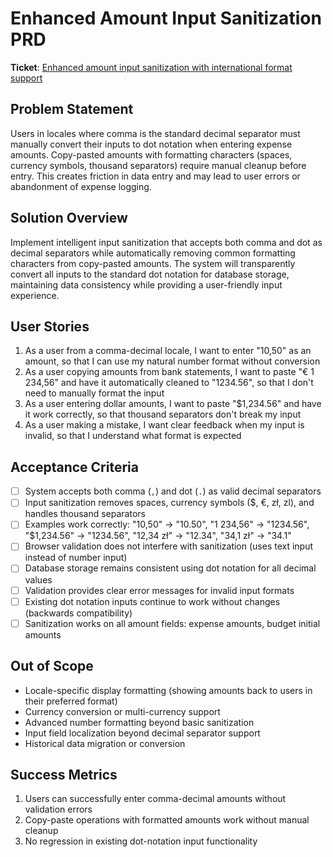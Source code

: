 # Enhanced Amount Input Sanitization PRD

**Ticket**: [Enhanced amount input sanitization with international format support](https://github.com/MarcinOrlowski/pyggy-expense-tracker/issues/73)

## Problem Statement
Users in locales where comma is the standard decimal separator must manually convert their inputs to dot notation when entering expense amounts. Copy-pasted amounts with formatting characters (spaces, currency symbols, thousand separators) require manual cleanup before entry. This creates friction in data entry and may lead to user errors or abandonment of expense logging.

## Solution Overview
Implement intelligent input sanitization that accepts both comma and dot as decimal separators while automatically removing common formatting characters from copy-pasted amounts. The system will transparently convert all inputs to the standard dot notation for database storage, maintaining data consistency while providing a user-friendly input experience.

## User Stories
1. As a user from a comma-decimal locale, I want to enter "10,50" as an amount, so that I can use my natural number format without conversion
2. As a user copying amounts from bank statements, I want to paste "€ 1 234,56" and have it automatically cleaned to "1234.56", so that I don't need to manually format the input
3. As a user entering dollar amounts, I want to paste "$1,234.56" and have it work correctly, so that thousand separators don't break my input
4. As a user making a mistake, I want clear feedback when my input is invalid, so that I understand what format is expected

## Acceptance Criteria
- [ ] System accepts both comma (`,`) and dot (`.`) as valid decimal separators
- [ ] Input sanitization removes spaces, currency symbols ($, €, zł, zl), and handles thousand separators
- [ ] Examples work correctly: "10,50" → "10.50", "1 234,56" → "1234.56", "$1,234.56" → "1234.56", "12,34 zł" → "12.34", "34,1 zł" → "34.1"
- [ ] Browser validation does not interfere with sanitization (uses text input instead of number input)
- [ ] Database storage remains consistent using dot notation for all decimal values
- [ ] Validation provides clear error messages for invalid input formats
- [ ] Existing dot notation inputs continue to work without changes (backwards compatibility)
- [ ] Sanitization works on all amount fields: expense amounts, budget initial amounts

## Out of Scope
- Locale-specific display formatting (showing amounts back to users in their preferred format)
- Currency conversion or multi-currency support
- Advanced number formatting beyond basic sanitization
- Input field localization beyond decimal separator support
- Historical data migration or conversion

## Success Metrics
1. Users can successfully enter comma-decimal amounts without validation errors
2. Copy-paste operations with formatted amounts work without manual cleanup
3. No regression in existing dot-notation input functionality